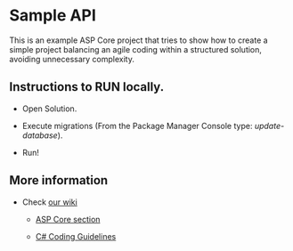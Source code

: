 # Sample API

This is an example ASP Core project that tries to show how to create a simple project balancing an agile coding within a structured solution, avoiding unnecessary complexity.

## Instructions to RUN locally.

* Open Solution.

* Execute migrations (From the Package Manager Console type: *update-database*).

* Run!

## More information

* Check [our wiki](https://equilaterus.github.io/wikilaterus/)

  * [ASP Core section](https://equilaterus.github.io/wikilaterus/wiki/ASP-Core.html)
  
  * [C# Coding Guidelines](https://equilaterus.github.io/wikilaterus/wiki/C%23-coding-guidelines.html)
